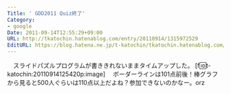 ```yaml
---
Title: ' GDD2011 Quiz終了'
Category:
- google
Date: 2011-09-14T12:55:29+09:00
URL: http://tkatochin.hatenablog.com/entry/20110914/1315972529
EditURL: https://blog.hatena.ne.jp/t-katochin/tkatochin.hatenablog.com/atom/entry/6653586347154753002
---
```


　スライドパズルプログラムが書ききれないままタイムアップした。
[f:id:t-katochin:20110914125420p:image]
　ボーダーラインは101点前後！棒グラフから見ると500人ぐらいは110点以上だよね？参加できないのかなー。orz
